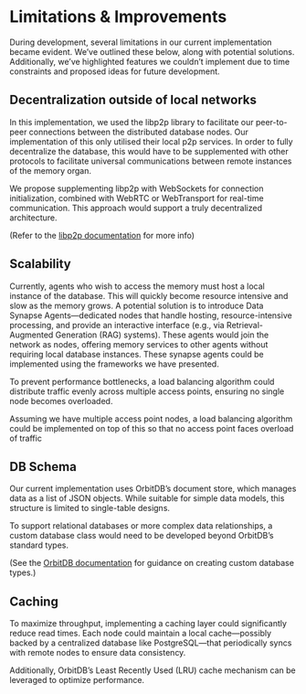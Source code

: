 # Limitations & Improvements
During development, several limitations in our current implementation became evident. We’ve outlined these below, along with potential solutions. Additionally, we’ve highlighted features we couldn’t implement due to time constraints and proposed ideas for future development.
## Decentralization outside of local networks
In this implementation, we used the libp2p library to facilitate our peer-to-peer connections between the distributed database nodes. Our implementation of this only utilised their local p2p services. In order to fully decentralize the database, this would have to be supplemented with other protocols to facilitate universal communications between remote instances of the memory organ.

We propose supplementing libp2p with WebSockets for connection initialization, combined with WebRTC or WebTransport for real-time communication. This approach would support a truly decentralized architecture.

(Refer to the [libp2p documentation](https://connectivity.libp2p.io) for more info)
## Scalability
Currently, agents who wish to access the memory must host a local instance of the database. This will quickly become resource intensive and slow as the memory grows. A potential solution is to introduce Data Synapse Agents—dedicated nodes that handle hosting, resource-intensive processing, and provide an interactive interface (e.g., via Retrieval-Augmented Generation (RAG) systems). These agents would join the network as nodes, offering memory services to other agents without requiring local database instances. These synapse agents could be implemented using the frameworks we have presented.

To prevent performance bottlenecks, a load balancing algorithm could distribute traffic evenly across multiple access points, ensuring no single node becomes overloaded.

Assuming we have multiple access point nodes, a load balancing algorithm could be implemented on top of this so that no access point faces overload of traffic
## DB Schema
Our current implementation uses OrbitDB’s document store, which manages data as a list of JSON objects. While suitable for simple data models, this structure is limited to single-table designs.

To support relational databases or more complex data relationships, a custom database class would need to be developed beyond OrbitDB’s standard types.

(See the [OrbitDB documentation](https://github.com/orbitdb/orbitdb/blob/main/docs/DATABASES.md#building-a-custom-database) for guidance on creating custom database types.)
## Caching
To maximize throughput, implementing a caching layer could significantly reduce read times. Each node could maintain a local cache—possibly backed by a centralized database like PostgreSQL—that periodically syncs with remote nodes to ensure data consistency.

Additionally, OrbitDB’s Least Recently Used (LRU) cache mechanism can be leveraged to optimize performance.
